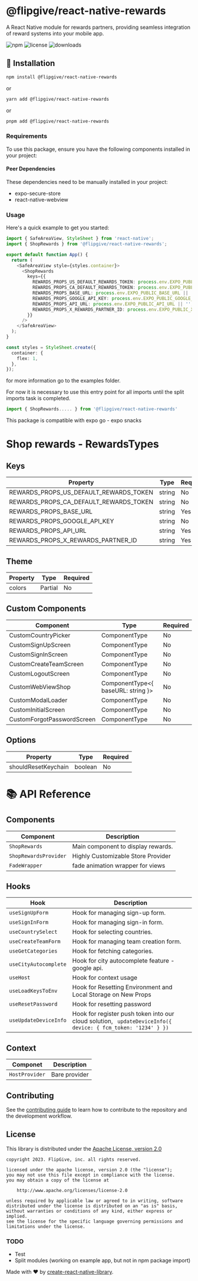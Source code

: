 # @flipgive/react-native-rewards

A React Native module for rewards partners, providing seamless integration of reward systems into your mobile app.

![npm](https://img.shields.io/npm/v/@flipgive/react-native-rewards)
![license](https://img.shields.io/npm/l/@flipgive/react-native-rewards)
![downloads](https://img.shields.io/npm/dm/@flipgive/react-native-rewards)

## 🚀 Installation

```sh
npm install @flipgive/react-native-rewards
```

or

```sh
yarn add @flipgive/react-native-rewards
```

or

```sh
pnpm add @flipgive/react-native-rewards
```

### Requirements

To use this package, ensure you have the following components installed in your project:

#### Peer Dependencies

These dependencies need to be manually installed in your project:

- expo-secure-store
- react-native-webview

### Usage

Here's a quick example to get you started:

```ts
import { SafeAreaView, StyleSheet } from 'react-native';
import { ShopRewards } from '@flipgive/react-native-rewards';

export default function App() {
  return (
    <SafeAreaView style={styles.container}>
      <ShopRewards
        keys={{
          REWARDS_PROPS_US_DEFAULT_REWARDS_TOKEN: process.env.EXPO_PUBLIC_US_DEFAULT_REWARDS_TOKEN || '',
          REWARDS_PROPS_CA_DEFAULT_REWARDS_TOKEN: process.env.EXPO_PUBLIC_CA_DEFAULT_REWARDS_TOKEN || '',
          REWARDS_PROPS_BASE_URL: process.env.EXPO_PUBLIC_BASE_URL || '',
          REWARDS_PROPS_GOOGLE_API_KEY: process.env.EXPO_PUBLIC_GOOGLE_API_KEY || '',
          REWARDS_PROPS_API_URL: process.env.EXPO_PUBLIC_API_URL || '',
          REWARDS_PROPS_X_REWARDS_PARTNER_ID: process.env.EXPO_PUBLIC_X_REWARDS_PARTNER_ID || '',
        }}
      />
    </SafeAreaView>
  );
}

const styles = StyleSheet.create({
  container: {
    flex: 1,
  },
});

```

for more information go to the examples folder.

For now it is necessary to use this entry point for all imports until the split imports task is completed.

```ts
import { ShopRewards..... } from '@flipgive/react-native-rewards'
```

This package is compatible with expo go - expo snacks

# Shop rewards - RewardsTypes

## Keys

| Property                               | Type   | Required |
| -------------------------------------- | ------ | -------- |
| REWARDS_PROPS_US_DEFAULT_REWARDS_TOKEN | string | No       |
| REWARDS_PROPS_CA_DEFAULT_REWARDS_TOKEN | string | No       |
| REWARDS_PROPS_BASE_URL                 | string | Yes      |
| REWARDS_PROPS_GOOGLE_API_KEY           | string | No       |
| REWARDS_PROPS_API_URL                  | string | Yes      |
| REWARDS_PROPS_X_REWARDS_PARTNER_ID     | string | Yes      |

## Theme

| Property | Type                       | Required |
| -------- | -------------------------- | -------- |
| colors   | Partial<typeof hostColors> | No       |

## Custom Components

| Component                  | Type                               | Required |
| -------------------------- | ---------------------------------- | -------- |
| CustomCountryPicker        | ComponentType                      | No       |
| CustomSignUpScreen         | ComponentType                      | No       |
| CustomSignInScreen         | ComponentType                      | No       |
| CustomCreateTeamScreen     | ComponentType                      | No       |
| CustomLogoutScreen         | ComponentType                      | No       |
| CustomWebViewShop          | ComponentType<{ baseURL: string }> | No       |
| CustomModalLoader          | ComponentType                      | No       |
| CustomInitialScreen        | ComponentType                      | No       |
| CustomForgotPasswordScreen | ComponentType                      | No       |

## Options

| Property            | Type    | Required |
| ------------------- | ------- | -------- |
| shouldResetKeychain | boolean | No       |

# 📚 API Reference

## Components

| Component             | Description                        |
| --------------------- | ---------------------------------- |
| `ShopRewards`         | Main component to display rewards. |
| `ShopRewardsProvider` | Highly Customizable Store Provider |
| `FadeWrapper`         | fade animation wrapper for views   |

## Hooks

| Hook                  | Description                                                                                                  |
| --------------------- | ------------------------------------------------------------------------------------------------------------ |
| `useSignUpForm`       | Hook for managing sign-up form.                                                                              |
| `useSignInForm`       | Hook for managing sign-in form.                                                                              |
| `useCountrySelect`    | Hook for selecting countries.                                                                                |
| `useCreateTeamForm`   | Hook for managing team creation form.                                                                        |
| `useGetCategories`    | Hook for fetching categories.                                                                                |
| `useCityAutocomplete` | Hook for city autocomplete feature - google api.                                                             |
| `useHost`             | Hook for context usage                                                                                       |
| `useLoadKeysToEnv`    | Hook for Resetting Environment and Local Storage on New Props                                                |
| `useResetPassword`    | Hook for resetting password                                                                                  |
| `useUpdateDeviceInfo` | Hook for register push token into our cloud solution, ` updateDeviceInfo({ device: { fcm_token: '1234' } })` |

## Context

| Componet       | Description   |
| -------------- | ------------- |
| `HostProvider` | Bare provider |

## Contributing

See the [contributing guide](CONTRIBUTING.md) to learn how to contribute to the repository and the development workflow.

## License

This library is distributed under the
[Apache License, version 2.0](http://www.apache.org/licenses/LICENSE-2.0.html)

```no-highlight
copyright 2023. FlipGive, inc. all rights reserved.

licensed under the apache license, version 2.0 (the "license");
you may not use this file except in compliance with the license.
you may obtain a copy of the license at

    http://www.apache.org/licenses/license-2.0

unless required by applicable law or agreed to in writing, software
distributed under the license is distributed on an "as is" basis,
without warranties or conditions of any kind, either express or implied.
see the license for the specific language governing permissions and
limitations under the license.

```

### TODO

- Test
- Split modules (working on example app, but not in npm package import)

Made with ❤️ by [create-react-native-library](https://github.com/callstack/react-native-builder-bob).
